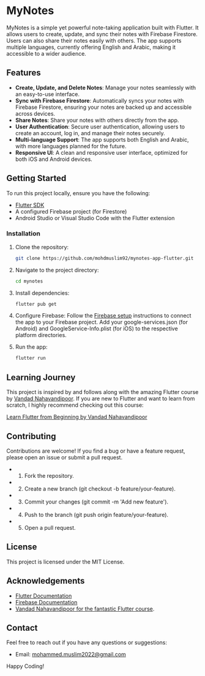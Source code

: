 # MyNotes

MyNotes is a simple yet powerful note-taking application built with Flutter. It allows users to create, update, and sync their notes with Firebase Firestore. Users can also share their notes easily with others. The app supports multiple languages, currently offering English and Arabic, making it accessible to a wider audience.

## Features

- **Create, Update, and Delete Notes**: Manage your notes seamlessly with an easy-to-use interface.
- **Sync with Firebase Firestore**: Automatically syncs your notes with Firebase Firestore, ensuring your notes are backed up and accessible across devices.
- **Share Notes**: Share your notes with others directly from the app.
- **User Authentication**: Secure user authentication, allowing users to create an account, log in, and manage their notes securely.
- **Multi-language Support**: The app supports both English and Arabic, with more languages planned for the future.
- **Responsive UI**: A clean and responsive user interface, optimized for both iOS and Android devices.

## Getting Started

To run this project locally, ensure you have the following:

- [Flutter SDK](https://docs.flutter.dev/get-started/install)
- A configured Firebase project (for Firestore)
- Android Studio or Visual Studio Code with the Flutter extension

### Installation

1. Clone the repository:
   ```bash
   git clone https://github.com/mohdmuslim92/mynotes-app-flutter.git
   ```
2. Navigate to the project directory:
   ```bash
   cd mynotes

3. Install dependencies:
    ```bash
    flutter pub get
    ```

4. Configure Firebase:
   Follow the [Firebase setup](https://firebase.google.com/docs/firestore/quickstart?_gl=1*1p5eo2x*_up*MQ..*_ga*Mzg4MjA0NzcuMTcyODY4NDY5MQ..*_ga_CW55HF8NVT*MTcyODY4NDY5MS4xLjAuMTcyODY4NDcwNy4wLjAuMA..) instructions to connect the app to your Firebase project.
Add your google-services.json (for Android) and GoogleService-Info.plist (for iOS) to the respective platform directories.
5. Run the app:
   ```bash
   flutter run
   ```

## Learning Journey
This project is inspired by and follows along with the amazing Flutter course by [Vandad Nahavandipoor](https://github.com/vandadnp). If you are new to Flutter and want to learn from scratch, I highly recommend checking out this course:

[Learn Flutter from Beginning by Vandad Nahavandipoor](https://www.youtube.com/watch?v=VPvVD8t02U8&t=126278s)

## Contributing
Contributions are welcome! If you find a bug or have a feature request, please open an issue or submit a pull request.

- 1. Fork the repository.
- 2. Create a new branch (git checkout -b feature/your-feature).
- 3. Commit your changes (git commit -m 'Add new feature').
- 4. Push to the branch (git push origin feature/your-feature).
- 5. Open a pull request.

## License
This project is licensed under the MIT License.

## Acknowledgements
* [Flutter Documentation](https://docs.flutter.dev/)
* [Firebase Documentation](https://firebase.google.com/docs/build?_gl=1*1vlncxb*_up*MQ..*_ga*Mzg4MjA0NzcuMTcyODY4NDY5MQ..*_ga_CW55HF8NVT*MTcyODY4NDY5MS4xLjAuMTcyODY4NDcwNy4wLjAuMA..)
* [Vandad Nahavandipoor for the fantastic Flutter course](https://www.youtube.com/watch?v=VPvVD8t02U8&t=126278s).

## Contact
Feel free to reach out if you have any questions or suggestions:

* Email: [mohammed.muslim2022@gmail.com](mohammed.muslim2022@gmail.com)

Happy Coding!
